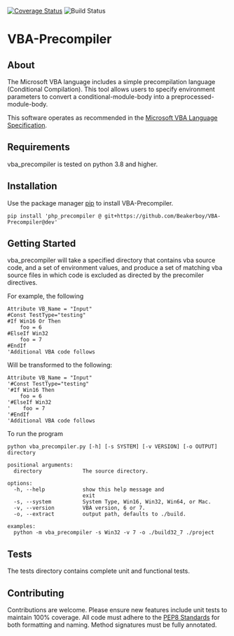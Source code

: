 [![Coverage Status](https://coveralls.io/repos/github/Beakerboy/VBA-Precompiler/badge.png?branch=main)](https://coveralls.io/github/Beakerboy/VBA-Precompiler?branch=main) ![Build Status](https://github.com/Beakerboy/VBA-Precompiler/actions/workflows/python-package.yml/badge.svg)
# VBA-Precompiler

## About
The Microsoft VBA language includes a simple precompilation language (Conditional Compilation). This tool allows users to specify environment parameters to convert a conditional-module-body into a preprocessed-module-body.

This software operates as recommended in the [Microsoft VBA Language Specification](https://winprotocoldoc.blob.core.windows.net/productionwindowsarchives/MS-CFB/%5bMS-CFB%5d.pdf).

## Requirements
vba_precompiler is tested on python 3.8 and higher.

## Installation
Use the package manager [pip](https://pip.pypa.io/en/stable/) to install VBA-Precompiler.
```
pip install 'php_precompiler @ git+https://github.com/Beakerboy/VBA-Precompiler@dev'
```

## Getting Started
vba_precompiler will take a specified directory that contains vba source code, and a set of environment values, and produce a set of matching vba source files in which code is excluded as directed by the precomiler directives.

For example, the following
```
Attribute VB_Name = "Input"
#Const TestType="testing"
#If Win16 Or Then
    foo = 6
#ElseIf Win32
    foo = 7
#EndIf
'Additional VBA code follows
```

Will be transformed to the following:
```
Attribute VB_Name = "Input"
'#Const TestType="testing"
'#If Win16 Then
    foo = 6
'#ElseIf Win32
'    foo = 7
'#EndIf
'Additional VBA code follows
```
To run the program
```
python vba_precompiler.py [-h] [-s SYSTEM] [-v VERSION] [-o OUTPUT] directory

positional arguments:
  directory             The source directory.

options:
  -h, --help            show this help message and
                        exit
  -s, --system          System Type, Win16, Win32, Win64, or Mac.
  -v, --version         VBA version, 6 or 7.
  -o, --extract         output path, defaults to ./build.

examples:
  python -m vba_precompiler -s Win32 -v 7 -o ./build32_7 ./project
```

## Tests
The tests directory contains complete unit and functional tests.

## Contributing
Contributions are welcome. Please ensure new features include unit tests to maintain 100% coverage. All code must adhere to the [PEP8 Standards](https://peps.python.org/pep-0008/) for both formatting and naming. Method signatures must be fully annotated.
